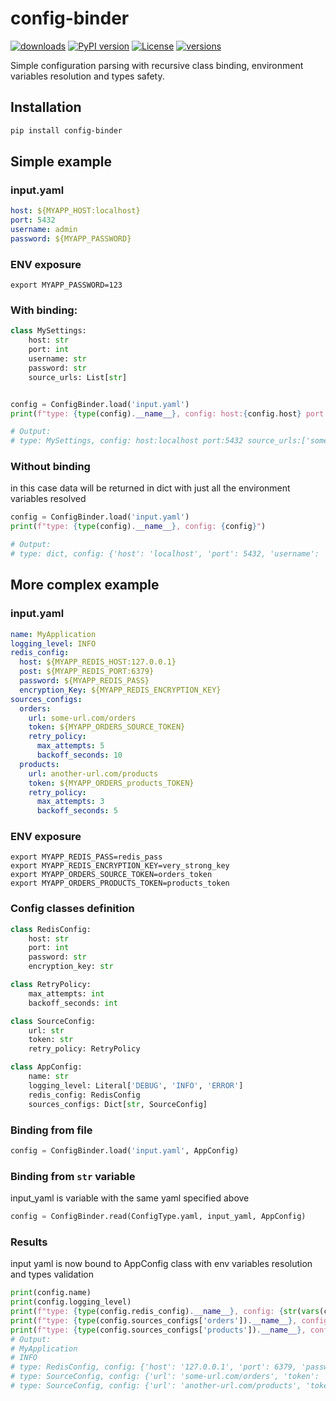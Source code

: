 # config-binder

[![downloads](https://static.pepy.tech/badge/config-binder/month)](https://pepy.tech/project/config-binder)
[![PyPI version](https://badge.fury.io/py/config-binder.svg)](https://badge.fury.io/py/config-binder)
[![License](https://img.shields.io/badge/license-MIT-blue.svg)](LICENSE)
[![versions](https://img.shields.io/pypi/pyversions/config-binder.svg)](https://github.com/pydantic/pydantic)

Simple configuration parsing with recursive class binding, environment variables resolution and types safety. 


## Installation

```bash
pip install config-binder
```

## Simple example
### input.yaml
```yaml
host: ${MYAPP_HOST:localhost}
port: 5432
username: admin
password: ${MYAPP_PASSWORD}
```
### ENV exposure
```shell
export MYAPP_PASSWORD=123
```
### With binding:
```python
class MySettings:
    host: str
    port: int
    username: str
    password: str
    source_urls: List[str]


config = ConfigBinder.load('input.yaml')
print(f"type: {type(config).__name__}, config: host:{config.host} port:{config.port} source_urls:{config.source_urls}")

# Output:
# type: MySettings, config: host:localhost port:5432 source_urls:['some-url.com', 'another-url.com']
```
### Without binding
in this case data will be returned in dict with just all the environment variables resolved
```python
config = ConfigBinder.load('input.yaml')
print(f"type: {type(config).__name__}, config: {config}")

# Output:
# type: dict, config: {'host': 'localhost', 'port': 5432, 'username': 'admin', 'password': '123', 'source_urls': ['some-url.com', 'another-url.com']}
```

## More complex example
### input.yaml
```yaml
name: MyApplication
logging_level: INFO
redis_config:
  host: ${MYAPP_REDIS_HOST:127.0.0.1}
  post: ${MYAPP_REDIS_PORT:6379}
  password: ${MYAPP_REDIS_PASS}
  encryption_Key: ${MYAPP_REDIS_ENCRYPTION_KEY}
sources_configs:
  orders:
    url: some-url.com/orders
    token: ${MYAPP_ORDERS_SOURCE_TOKEN}
    retry_policy:
      max_attempts: 5
      backoff_seconds: 10
  products:
    url: another-url.com/products
    token: ${MYAPP_ORDERS_products_TOKEN}
    retry_policy:
      max_attempts: 3
      backoff_seconds: 5
```
### ENV exposure
```shell
export MYAPP_REDIS_PASS=redis_pass
export MYAPP_REDIS_ENCRYPTION_KEY=very_strong_key
export MYAPP_ORDERS_SOURCE_TOKEN=orders_token
export MYAPP_ORDERS_PRODUCTS_TOKEN=products_token
```
### Config classes definition
```python
class RedisConfig:
    host: str
    port: int
    password: str
    encryption_key: str

class RetryPolicy:
    max_attempts: int
    backoff_seconds: int

class SourceConfig:
    url: str
    token: str
    retry_policy: RetryPolicy

class AppConfig:
    name: str
    logging_level: Literal['DEBUG', 'INFO', 'ERROR']
    redis_config: RedisConfig
    sources_configs: Dict[str, SourceConfig]
```
### Binding from file
```python
config = ConfigBinder.load('input.yaml', AppConfig)
```
### Binding from `str` variable
input_yaml is variable with the same yaml specified above
```python
config = ConfigBinder.read(ConfigType.yaml, input_yaml, AppConfig)
```
### Results
input yaml is now bound to AppConfig class with env variables resolution and types validation
```python
print(config.name)
print(config.logging_level)
print(f"type: {type(config.redis_config).__name__}, config: {str(vars(config.redis_config))}")
print(f"type: {type(config.sources_configs['orders']).__name__}, config: {str(vars(config.sources_configs['orders']))}")
print(f"type: {type(config.sources_configs['products']).__name__}, config: {str(vars(config.sources_configs['products']))}")
# Output:
# MyApplication
# INFO
# type: RedisConfig, config: {'host': '127.0.0.1', 'port': 6379, 'password': 'redis_pass', 'encryption_key': 'None'}
# type: SourceConfig, config: {'url': 'some-url.com/orders', 'token': 'orders_token', 'retry_policy': <__main__.RetryPolicy object at 0x7f268fe2fe00>}
# type: SourceConfig, config: {'url': 'another-url.com/products', 'token': 'products_token', 'retry_policy': <__main__.RetryPolicy object at 0x7f268fe2fe30>}
```